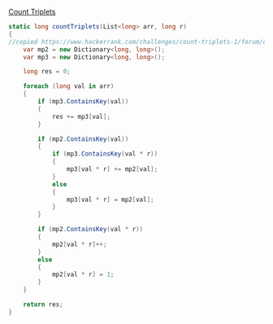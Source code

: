 [Count Triplets](https://www.hackerrank.com/challenges/count-triplets-1/problem?h_l=interview&playlist_slugs%5B%5D=interview-preparation-kit&playlist_slugs%5B%5D=dictionaries-hashmaps)

```csharp
static long countTriplets(List<long> arr, long r)
{
//copied https://www.hackerrank.com/challenges/count-triplets-1/forum/comments/487893
    var mp2 = new Dictionary<long, long>();
    var mp3 = new Dictionary<long, long>();

    long res = 0;

    foreach (long val in arr)
    {
        if (mp3.ContainsKey(val))
        {
            res += mp3[val];
        }

        if (mp2.ContainsKey(val))
        {
            if (mp3.ContainsKey(val * r))
            {
                mp3[val * r] += mp2[val];
            }
            else
            {
                mp3[val * r] = mp2[val];
            }
        }

        if (mp2.ContainsKey(val * r))
        {
            mp2[val * r]++;
        }
        else
        {
            mp2[val * r] = 1;
        }
    }

    return res;
}
```
